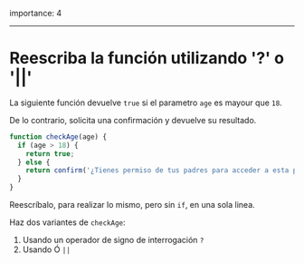 importance: 4

---

# Reescriba la función utilizando '?' o '||'

La siguiente función devuelve `true` si el parametro `age` es mayour que `18`.

De lo contrario, solicita una confirmación y devuelve su resultado.

```js
function checkAge(age) {
  if (age > 18) {
    return true;
  } else {
    return confirm('¿Tienes permiso de tus padres para acceder a esta página?');
  }
}
```

Reescríbalo, para realizar lo mismo, pero sin `if`, en una sola linea.

Haz dos variantes de `checkAge`:

1. Usando un operador de signo de interrogación `?`
2. Usando Ó `||`
